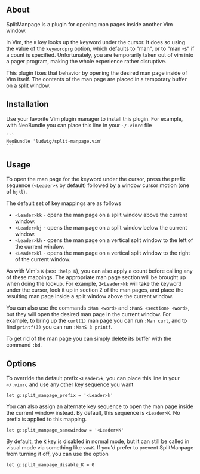 ## About

SplitManpage is a plugin for opening man pages inside another Vim window.

In Vim, the `K` key looks up the keyword under the cursor. It does so using the value
of the `keywordprg` option, which defaults to "man", or to "man -s" if a count is specified.
Unfortunately, you are temporarily taken out of vim into a pager program, making the
whole experience rather disruptive.

This plugin fixes that behavior by opening the desired man page inside of Vim itself.
The contents of the man page are placed in a temporary buffer on a split window.

## Installation

Use your favorite Vim plugin manager to install this plugin. For example, with NeoBundle
you can place this line in your `~/.vimrc` file

    ```
    NeoBundle 'ludwig/split-manpage.vim'
    ```

## Usage

To open the man page for the keyword under the cursor, press the prefix sequence (`<Leader>k` by default)
followed by a window cursor motion (one of `hjkl`).

The default set of key mappings are as follows

- `<Leader>kk` - opens the man page on a split window above the current window.
- `<Leader>kj` - opens the man page on a split window below the current window.
- `<Leader>kh` - opens the man page on a vertical split window to the left of the current window.
- `<Leader>kl` - opens the man page on a vertical split window to the right of the current window.

As with Vim's `K` (see `:help K`), you can also apply a count before calling any of these mappings.
The appropriate man page section will be brought up when doing the lookup. For example, `2<Leader>kk`
will take the keyword under the cursor, look it up in section 2 of the man pages, and place the
resulting man page inside a split window above the current window.

You can also use the commands `:Man <word>` and `:ManS <section> <word>`, but they will open the
desired man page in the current window. For example, to bring up the `curl(1)` man page you can run
`:Man curl`, and to find `printf(3)` you can run `:ManS 3 printf`.

To get rid of the man page you can simply delete its buffer with the command `:bd`.

## Options

To override the default prefix `<Leader>k`, you can place this line in your `~/.vimrc` and use
any other key sequence you want

    let g:split_manpage_prefix = '<Leader>k'

You can also assign an alternate key sequence to open the man page inside the current window
instead. By default, this sequence is `<Leader>K`. No prefix is applied to this mapping.

    let g:split_manpage_samewindow = '<Leader>K'

By default, the `K` key is disabled in normal mode, but it can still be called in visual mode
via something like `vawK`. If you'd prefer to prevent SplitManpage from turning it off, you
can use the option

    let g:split_manpage_disable_K = 0

